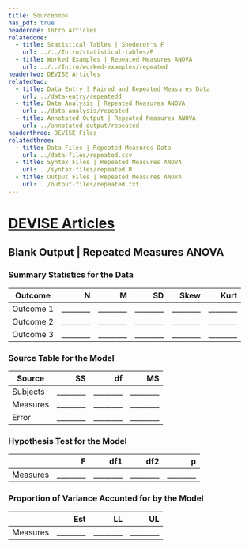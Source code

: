 ```yaml
---
title: Sourcebook
has_pdf: true
headerone: Intro Articles
relatedone:
  - title: Statistical Tables | Snedecor's F
    url: ../../Intro/statistical-tables/F
  - title: Worked Examples | Repeated Measures ANOVA
    url: ../../Intro/worked-examples/repeated
headertwo: DEVISE Articles
relatedtwo:
  - title: Data Entry | Paired and Repeated Measures Data
    url: ../data-entry/repeatedd
  - title: Data Analysis | Repeated Measures ANOVA
    url: ../data-analysis/repeated
  - title: Annotated Output | Repeated Measures ANOVA
    url: ../annotated-output/repeated
headerthree: DEVISE Files
relatedthree:
  - title: Data Files | Repeated Measures Data
    url: ../data-files/repeated.csv
  - title: Syntax Files | Repeated Measures ANOVA
    url: ../syntax-files/repeated.R
  - title: Output Files | Repeated Measures ANOVA
    url: ../output-files/repeated.txt
---
```


# [DEVISE Articles](../index.md)

## Blank Output | Repeated Measures ANOVA

### Summary Statistics for the Data

| Outcome   | N   | M   | SD  | Skew | Kurt |
|-----------|----:|----:|----:|-----:|-----:|
| Outcome 1 | ________ | ________ | ________ | ________ | ________ |
| Outcome 2 | ________ | ________ | ________ | ________ | ________ |
| Outcome 3 | ________ | ________ | ________ | ________ | ________ |

### Source Table for the Model

| Source   | SS   | df  | MS  |
|----------|-----:|----:|----:|
| Subjects | ________ | ________ | ________ |
| Measures | ________ | ________ | ________ |
| Error    | ________ | ________ | ________ |

### Hypothesis Test for the Model

|          | F   | df1 | df2 | p   |
|----------|----:|----:|----:|----:|
| Measures | ________ | ________ | ________ | ________ |

### Proportion of Variance Accunted for by the Model

|          | Est  | LL   | UL   |
|----------|-----:|-----:|-----:|
| Measures | ________ | ________ | ________ |
